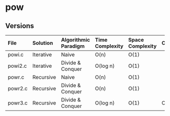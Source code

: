 # pow

## Versions

| File    | Solution  | Algorithmic Paradigm | Time Complexity | Space Complexity | Comments  |
|:--------|:----------|:---------------------|:----------------|:-----------------|:----------|
| powi.c  | Iterative | Naive                | O(n)            | O(1)             |           |
| powi2.c | Iterative | Divide & Conquer     | O(log n)        | O(1)             |           |
| powr.c  | Recursive | Naive                | O(n)            | O(1)             |           |
| powr2.c | Recursive | Divide & Conquer     | O(n)            | O(1)             |           |
| powr3.c | Recursive | Divide & Conquer     | O(log n)        | O(1)             | Optimized |
